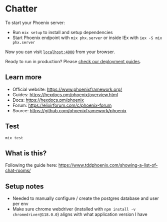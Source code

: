 # Chatter

To start your Phoenix server:

  * Run `mix setup` to install and setup dependencies
  * Start Phoenix endpoint with `mix phx.server` or inside IEx with `iex -S mix phx.server`

Now you can visit [`localhost:4000`](http://localhost:4000) from your browser.

Ready to run in production? Please [check our deployment guides](https://hexdocs.pm/phoenix/deployment.html).

## Learn more

  * Official website: https://www.phoenixframework.org/
  * Guides: https://hexdocs.pm/phoenix/overview.html
  * Docs: https://hexdocs.pm/phoenix
  * Forum: https://elixirforum.com/c/phoenix-forum
  * Source: https://github.com/phoenixframework/phoenix

## Test

```
mix test
```

## What is this?

Following the guide here: https://www.tddphoenix.com/showing-a-list-of-chat-rooms/

## Setup notes

- Needed to manually configure / create the postgres database and user per env
- Make sure chrome webdriver (installed with `npm install -v chromedriver@118.0.0`) aligns with what application version I have
